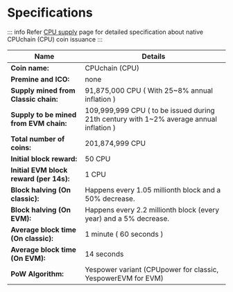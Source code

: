 # Specifications

::: info
Refer [CPU supply](/spec/supply.html) page for detailed specification about native CPUchain (CPU) coin issuance
:::

Name                                    | Details
--------------------------------------- | ----------------
**Coin name:**                          | CPUchain (CPU)
**Premine and ICO:**                    | none
**Supply mined from Classic chain:**    | 91,875,000 CPU ( With 25~8% annual inflation )
**Supply to be mined from EVM chain:**  | 109,999,999 CPU ( to be issued during 21th century with 1~2% average annual inflation )
**Total number of coins:**              | 201,874,999 CPU
**Initial block reward:**               | 50 CPU
**Initial EVM block reward (per 14s):** | 1 CPU
**Block halving (On classic):**         | Happens every 1.05 millionth block and a 50% decrease.
**Block halving (On EVM):**             | Happens every 2.2 millionth block (every year) and a 5% decrease.
**Average block time (On classic):**    | 1 minute ( 60 seconds )
**Average block time (On EVM):**        | 14 seconds
**PoW Algorithm:**                      | Yespower variant (CPUpower for classic, YespowerEVM for EVM)